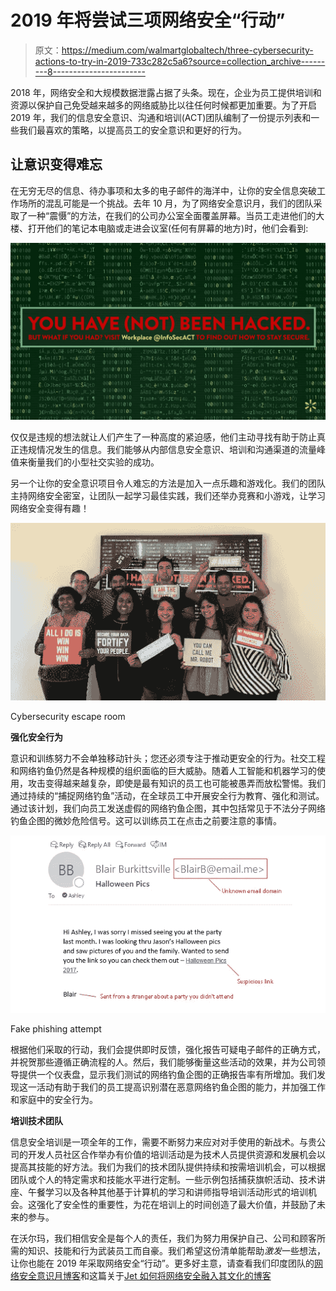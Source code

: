 # 2019 年将尝试三项网络安全“行动”

> 原文：<https://medium.com/walmartglobaltech/three-cybersecurity-actions-to-try-in-2019-733c282c5a6?source=collection_archive---------8----------------------->

2018 年，网络安全和大规模数据泄露占据了头条。现在，企业为员工提供培训和资源以保护自己免受越来越多的网络威胁比以往任何时候都更加重要。为了开启 2019 年，我们的信息安全意识、沟通和培训(ACT)团队编制了一份提示列表和一些我们最喜欢的策略，以提高员工的安全意识和更好的行为。

## **让意识变得难忘**

在无穷无尽的信息、待办事项和太多的电子邮件的海洋中，让你的安全信息突破工作场所的混乱可能是一个挑战。去年 10 月，为了网络安全意识月，我们的团队采取了一种“震慑”的方法，在我们的公司办公室全面覆盖屏幕。当员工走进他们的大楼、打开他们的笔记本电脑或走进会议室(任何有屏幕的地方)时，他们会看到:

![](img/ddf8af52684250bcf7baf33452b3fd1a.png)

仅仅是违规的想法就让人们产生了一种高度的紧迫感，他们主动寻找有助于防止真正违规情况发生的信息。我们能够从内部信息安全意识、培训和沟通渠道的流量峰值来衡量我们的小型社交实验的成功。

另一个让你的安全意识项目令人难忘的方法是加入一点乐趣和游戏化。我们的团队主持网络安全密室，让团队一起学习最佳实践，我们还举办竞赛和小游戏，让学习网络安全变得有趣！

![](img/ac1552c9105103bdd546f2d0f32f66cc.png)

Cybersecurity escape room

**强化安全行为**

意识和训练努力不会单独移动针头；您还必须专注于推动更安全的行为。社交工程和网络钓鱼仍然是各种规模的组织面临的巨大威胁。随着人工智能和机器学习的使用，攻击变得越来越复杂，即使是最有知识的员工也可能被愚弄而放松警惕。我们通过持续的“捕捉网络钓鱼”活动，在全球员工中开展安全行为教育、强化和测试。通过该计划，我们向员工发送虚假的网络钓鱼企图，其中包括常见于不法分子网络钓鱼企图的微妙危险信号。这可以训练员工在点击之前要注意的事情。

![](img/d46da43c9a827e5673b47744df8c5f7d.png)

Fake phishing attempt

根据他们采取的行动，我们会提供即时反馈，强化报告可疑电子邮件的正确方式，并祝贺那些遵循正确流程的人。然后，我们能够衡量这些活动的效果，并为公司领导提供一个仪表盘，显示我们测试的网络钓鱼企图的正确报告率有所增加。我们发现这一活动有助于我们的员工提高识别潜在恶意网络钓鱼企图的能力，并加强工作和家庭中的安全行为。

**培训技术团队**

信息安全培训是一项全年的工作，需要不断努力来应对对手使用的新战术。与贵公司的开发人员社区合作举办有价值的培训活动是为技术人员提供资源和发展机会以提高其技能的好方法。我们为我们的技术团队提供持续和按需培训机会，可以根据团队或个人的特定需求和技能水平进行定制。一些示例包括捕获旗帜活动、技术讲座、午餐学习以及各种其他基于计算机的学习和讲师指导培训活动形式的培训机会。这强化了安全性的重要性，为花在培训上的时间创造了最大价值，并鼓励了未来的参与。

在沃尔玛，我们相信安全是每个人的责任，我们为努力用保护自己、公司和顾客所需的知识、技能和行为武装员工而自豪。我们希望这份清单能帮助*激发*一些想法，让你也能在 2019 年采取网络安全“行动”。更多好主意，请查看我们印度团队的[网络安全意识月博客](/walmartlabs/national-cybersecurity-awareness-month-walmartlabs-india-8e7687eac445)和这篇关于[Jet 如何将网络安全融入其文化的博客](/jettech/how-jet-integrates-cyber-security-into-its-culture-ca0d21fa3acd)